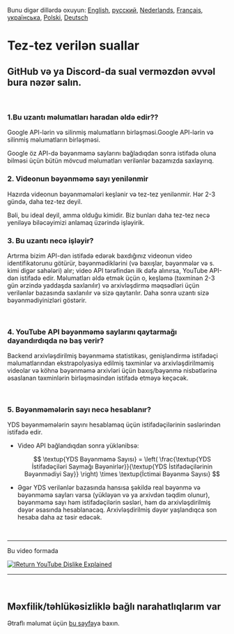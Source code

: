 Bunu digər dillərdə oxuyun: [English](FAQ.md), [русский](FAQru.md), [Nederlands](FAQnl.md), [Français](FAQfr.md), [українська](FAQuk.md), [Polski](FAQpl.md), [Deutsch](FAQde.md)

# Tez-tez verilən suallar

## GitHub və ya Discord-da sual verməzdən əvvəl bura nəzər salın.

<br>

### **1.Bu uzantı məlumatları haradan əldə edir??**

Google API-lərin və silinmiş məlumatların birləşməsi.Google API-lərin və silinmiş məlumatların birləşməsi.

Google öz API-də bəyənməmə saylarını bağladıqdan sonra istifadə oluna bilməsi üçün bütün mövcud məlumatları verilənlər bazamızda saxlayırıq.
<br>

### **2. Videonun bəyənməmə sayı yenilənmir**

Hazırda videonun bəyənməmələri keşlənir və tez-tez yenilənmir. Hər 2-3 gündə, daha tez-tez deyil.

Bəli, bu ideal deyil, amma olduğu kimidir. Biz bunları daha tez-tez necə yeniləyə biləcəyimizi anlamaq üzərində işləyirik.
<br>

### **3. Bu uzantı necə işləyir?**

Artırma bizim API-dən istifadə edərək baxdığınız videonun video identifikatorunu götürür, bəyənmədiklərini (və baxışlar, bəyənmələr və s. kimi digər sahələri) alır; video API tərəfindən ilk dəfə alınırsa, YouTube API-dən istifadə edir. Məlumatları əldə etmək üçün o, keşləmə (təxminən 2-3 gün ərzində yaddaşda saxlanılır) və arxivləşdirmə məqsədləri üçün verilənlər bazasında saxlanılır və sizə qaytarılır. Daha sonra uzantı sizə bəyənmədiyinizləri göstərir.

<br>

### **4. YouTube API bəyənməmə saylarını qaytarmağı dayandırdıqda nə baş verir?**

Backend arxivləşdirilmiş bəyənməmə statistikası, genişləndirmə istifadəçi məlumatlarından ekstrapolyasiya edilmiş təxminlər və arxivləşdirilməmiş videolar və köhnə bəyənməmə arxivləri üçün baxış/bəyənmə nisbətlərinə əsaslanan təxminlərin birləşməsindən istifadə etməyə keçəcək.

<br>

### **5. Bəyənməmələrin sayı necə hesablanır?**

YDS bəyənməmələrin sayını hesablamaq üçün istifadəçilərinin səslərindən istifadə edir.

- Video API bağlandıqdan sonra yüklənibsə:

  $$ \textup{YDS Bəyənməmə Sayısı} = \left( \frac{\textup{YDS İstifadəçiləri Saymağı Bəyənirlər}}{\textup{YDS İstifadəçilərinin Bəyənmədiyi Say}} \right) \times \textup{İctimai Bəyənmə Sayısı} $$

- Əgər YDS verilənlər bazasında hansısa şəkildə real bəyənmə və bəyənməmə sayları varsa (yükləyən və ya arxivdən təqdim olunur), bəyənməmə sayı həm istifadəçilərin səsləri, həm də arxivləşdirilmiş dəyər əsasında hesablanacaq. Arxivləşdirilmiş dəyər yaşlandıqca son hesaba daha az təsir edəcək.
<br>

---

Bu video formada

[![IReturn YouTube Dislike Explained](https://yt-embed.herokuapp.com/embed?v=GSmmtv-0yYQ)](https://www.youtube.com/watch?v=GSmmtv-0yYQ)

---

<br>

## Məxfilik/təhlükəsizliklə bağlı narahatlıqlarım var
Ətraflı məlumat üçün [bu səyfə](SECURITY-FAQtr.md)ya baxın.
